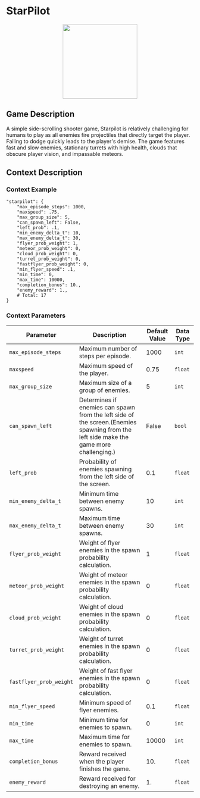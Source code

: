 # StarPilot

<div style="text-align:center">
    <img src="https://raw.githubusercontent.com/openai/procgen/master/screenshots/starpilot.png" width="200px">
</div>

## Game Description
A simple side-scrolling shooter game, Starpilot is relatively challenging for humans to play as all enemies fire projectiles that directly target the player. Failing to dodge quickly leads to the player's demise. The game features fast and slow enemies, stationary turrets with high health, clouds that obscure player vision, and impassable meteors.

## Context Description

### Context Example
```
"starpilot": {
    "max_episode_steps": 1000,
    "maxspeed": .75,
    "max_group_size": 5,
    "can_spawn_left": False,
    "left_prob": .1,
    "min_enemy_delta_t": 10,
    "max_enemy_delta_t": 30,
    "flyer_prob_weight": 1,
    "meteor_prob_weight": 0,
    "cloud_prob_weight": 0,
    "turret_prob_weight": 0,
    "fastflyer_prob_weight": 0,
    "min_flyer_speed": .1,
    "min_time": 0,
    "max_time": 10000,
    "completion_bonus": 10.,
    "enemy_reward": 1.,
    # Total: 17
}
```

### Context Parameters
| Parameter | Description | Default Value | Data Type |
|-----------|-------------|---------------|-----------|
|`max_episode_steps`| Maximum number of steps per episode. | 1000 | `int` |
|`maxspeed`| Maximum speed of the player. | 0.75 | `float` |
|`max_group_size`| Maximum size of a group of enemies. | 5 | `int` |
|`can_spawn_left`| Determines if enemies can spawn from the left side of the screen.(Enemies spawning from the left side make the game more challenging.) | False | `bool` |
|`left_prob`| Probability of enemies spawning from the left side of the screen. | 0.1 | `float` |
|`min_enemy_delta_t`| Minimum time between enemy spawns. | 10 | `int` |
|`max_enemy_delta_t`| Maximum time between enemy spawns. | 30 | `int` |
|`flyer_prob_weight`| Weight of flyer enemies in the spawn probability calculation. | 1 | `float` |
|`meteor_prob_weight`| Weight of meteor enemies in the spawn probability calculation. | 0 | `float` |
|`cloud_prob_weight`| Weight of cloud enemies in the spawn probability calculation. | 0 | `float` |
|`turret_prob_weight`| Weight of turret enemies in the spawn probability calculation. | 0 | `float` |
|`fastflyer_prob_weight`| Weight of fast flyer enemies in the spawn probability calculation. | 0 | `float` |
|`min_flyer_speed`| Minimum speed of flyer enemies. | 0.1 | `float` |
|`min_time`| Minimum time for enemies to spawn. | 0 | `int` |
|`max_time`| Maximum time for enemies to spawn. | 10000 | `int` |
|`completion_bonus`| Reward received when the player finishes the game. | 10. | `float` |
|`enemy_reward`| Reward received for destroying an enemy. | 1. | `float` |
